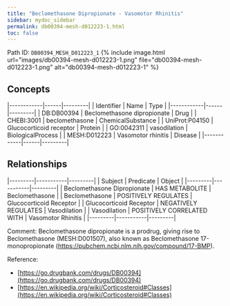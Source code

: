 ```yaml
---
title: "Beclomethasone Dipropionate - Vasomotor Rhinitis"
sidebar: mydoc_sidebar
permalink: db00394-mesh-d012223-1.html
toc: false 
---
```



Path ID: `DB00394_MESH_D012223_1`
{% include image.html url="images/db00394-mesh-d012223-1.png" file="db00394-mesh-d012223-1.png" alt="db00394-mesh-d012223-1" %}

## Concepts

|------------|------|---------|
| Identifier | Name | Type    |
|------------|------|---------|
| DB:DB00394 | Beclomethasone dipropionate | Drug |
| CHEBI:3001 | beclomethasone | ChemicalSubstance |
| UniProt:P04150 | Glucocorticoid receptor | Protein |
| GO:0042311 | vasodilation | BiologicalProcess |
| MESH:D012223 | Vasomotor rhinitis | Disease |
|------------|------|---------|

## Relationships

|---------|-----------|---------|
| Subject | Predicate | Object  |
|---------|-----------|---------|
| Beclomethasone Dipropionate | HAS METABOLITE | Beclomethasone |
| Beclomethasone | POSITIVELY REGULATES | Glucocorticoid Receptor |
| Glucocorticoid Receptor | NEGATIVELY REGULATES | Vasodilation |
| Vasodilation | POSITIVELY CORRELATED WITH | Vasomotor Rhinitis |
|---------|-----------|---------|

Comment: Beclomethasone dipropionate is a prodrug, giving rise to Beclomethasone (MESH:D001507), also known as Beclomethasone 17-monopropionate (https://pubchem.ncbi.nlm.nih.gov/compound/17-BMP).

Reference: 
  - [https://go.drugbank.com/drugs/DB00394](https://go.drugbank.com/drugs/DB00394)
  - [https://en.wikipedia.org/wiki/Corticosteroid#Classes](https://en.wikipedia.org/wiki/Corticosteroid#Classes)
